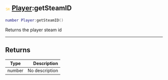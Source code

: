 ## ![shared](../../.gitbook/assets/shared.png) [Player](./readme/player.md):getSteamID

```lua
number Player:getSteamID()
```

Returns the player steam id

------
## Returns

| Type   | Description |
| ------ | ----------: |
| number | No description |

